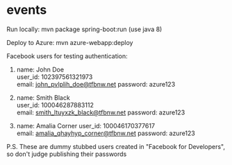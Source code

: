 # events

Run locally: 
mvn package spring-boot:run (use java 8)


Deploy to Azure: 
mvn azure-webapp:deploy

Facebook users for testing authentication:


1.
	name: John Doe	
  user_id: 102397561321973	
  email: john_pvlplih_doe@tfbnw.net
  password: azure123
  
2.
	name: Smith Black	
  user_id: 100046287883112	
  email: smith_ltuyxzk_black@tfbnw.net
  password: azure123
  
3.
	name: Amalia Corner
  user_id: 100046170377617	
  email: amalia_qhayhyp_corner@tfbnw.net
  password: azure123
  
  P.S. These are dummy stubbed users created in "Facebook for Developers", 
  so don't judge publishing their passwords

